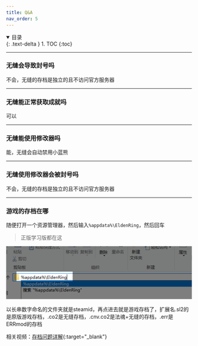 ```yaml
---
title: Q&A
nav_order: 5
---
```


<details open markdown="block">
  <summary>
    目录
  </summary>
  {: .text-delta }
1. TOC
{:toc}
</details>

---

### 无缝会导致封号吗
不会，无缝的存档是独立的且不访问官方服务器

---

### 无缝能正常获取成就吗
可以

---

### 无缝能使用修改器吗
能，无缝会自动禁用小蓝熊

---

### 无缝使用修改器会被封号吗
不会，无缝的存档是独立的且不访问官方服务器

---

### 游戏的存档在哪

随便打开一个资源管理器，然后输入`%appdata%\EldenRing`，然后回车

> 正版学习版都在这

![存档路径.png](/assets/images/存档路径.png)

以长串数字命名的文件夹就是steamid，再点进去就是游戏存档了，扩展名.sl2的是原版游戏存档，.co2是无缝存档，.cnv.co2是法魂+无缝的存档，.err是ERRmod的存档

相关视频：[存档问题详解](https://www.bilibili.com/video/BV1CkcDegEE1){:target="_blank"}

